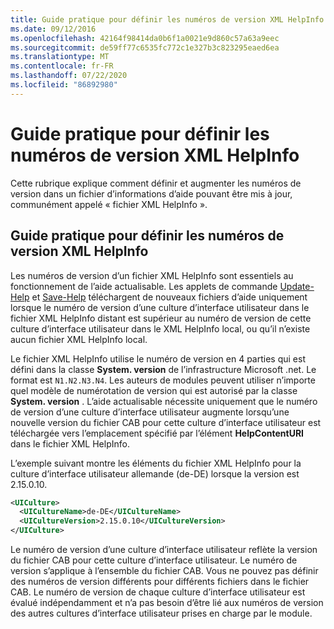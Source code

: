 ```yaml
---
title: Guide pratique pour définir les numéros de version XML HelpInfo
ms.date: 09/12/2016
ms.openlocfilehash: 42164f98414da0b6f1a0021e9d860c57a63a9eec
ms.sourcegitcommit: de59ff77c6535fc772c1e327b3c823295eaed6ea
ms.translationtype: MT
ms.contentlocale: fr-FR
ms.lasthandoff: 07/22/2020
ms.locfileid: "86892980"
---
```

# <a name="how-to-set-helpinfo-xml-version-numbers"></a>Guide pratique pour définir les numéros de version XML HelpInfo

Cette rubrique explique comment définir et augmenter les numéros de version dans un fichier d’informations d’aide pouvant être mis à jour, communément appelé « fichier XML HelpInfo ».

## <a name="how-to-set-helpinfo-xml-version-numbers"></a>Guide pratique pour définir les numéros de version XML HelpInfo

Les numéros de version d’un fichier XML HelpInfo sont essentiels au fonctionnement de l’aide actualisable. Les applets de commande [Update-Help](/powershell/module/Microsoft.PowerShell.Core/Update-Help) et [Save-Help](/powershell/module/Microsoft.PowerShell.Core/Save-Help) téléchargent de nouveaux fichiers d’aide uniquement lorsque le numéro de version d’une culture d’interface utilisateur dans le fichier XML HelpInfo distant est supérieur au numéro de version de cette culture d’interface utilisateur dans le XML HelpInfo local, ou qu’il n’existe aucun fichier XML HelpInfo local.

Le fichier XML HelpInfo utilise le numéro de version en 4 parties qui est défini dans la classe **System. version** de l’infrastructure Microsoft .net. Le format est `N1.N2.N3.N4`. Les auteurs de modules peuvent utiliser n’importe quel modèle de numérotation de version qui est autorisé par la classe **System. version** . L’aide actualisable nécessite uniquement que le numéro de version d’une culture d’interface utilisateur augmente lorsqu’une nouvelle version du fichier CAB pour cette culture d’interface utilisateur est téléchargée vers l’emplacement spécifié par l’élément **HelpContentURI** dans le fichier XML HelpInfo.

L’exemple suivant montre les éléments du fichier XML HelpInfo pour la culture d’interface utilisateur allemande (de-DE) lorsque la version est 2.15.0.10.

```xml
<UICulture>
  <UICultureName>de-DE</UICultureName>
  <UICultureVersion>2.15.0.10</UICultureVersion>
</UICulture>
```

Le numéro de version d’une culture d’interface utilisateur reflète la version du fichier CAB pour cette culture d’interface utilisateur. Le numéro de version s’applique à l’ensemble du fichier CAB. Vous ne pouvez pas définir des numéros de version différents pour différents fichiers dans le fichier CAB. Le numéro de version de chaque culture d’interface utilisateur est évalué indépendamment et n’a pas besoin d’être lié aux numéros de version des autres cultures d’interface utilisateur prises en charge par le module.
